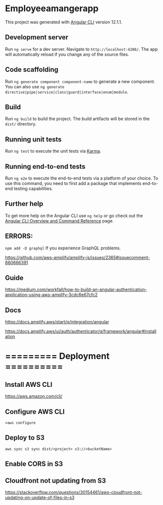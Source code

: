 # Employeeamangerapp

This project was generated with [Angular CLI](https://github.com/angular/angular-cli) version 12.1.1.

## Development server

Run `ng serve` for a dev server. Navigate to `http://localhost:4200/`. The app will automatically reload if you change any of the source files.

## Code scaffolding

Run `ng generate component component-name` to generate a new component. You can also use `ng generate directive|pipe|service|class|guard|interface|enum|module`.

## Build

Run `ng build` to build the project. The build artifacts will be stored in the `dist/` directory.

## Running unit tests

Run `ng test` to execute the unit tests via [Karma](https://karma-runner.github.io).

## Running end-to-end tests

Run `ng e2e` to execute the end-to-end tests via a platform of your choice. To use this command, you need to first add a package that implements end-to-end testing capabilities.

## Further help

To get more help on the Angular CLI use `ng help` or go check out the [Angular CLI Overview and Command Reference](https://angular.io/cli) page.

## ERRORS:
`npm add -D graphql` If you experience GraphQL problems.

https://github.com/aws-amplify/amplify-js/issues/2365#issuecomment-660666391

## Guide 

https://medium.com/workfall/how-to-build-an-angular-authentication-application-using-aws-amplify-3cdc6e67cfc2

## Docs

https://docs.amplify.aws/start/q/integration/angular

https://docs.amplify.aws/ui/auth/authenticator/q/framework/angular#installation
# ========= Deployment ==========
## Install AWS CLI

https://aws.amazon.com/cli/

## Configure AWS CLI

`>aws configure`

## Deploy to S3

`aws sync s3 sync dist/<project> s3://<bucketName>`

## Enable CORS in S3

## Cloudfront not updating from S3

https://stackoverflow.com/questions/30154461/aws-cloudfront-not-updating-on-update-of-files-in-s3
